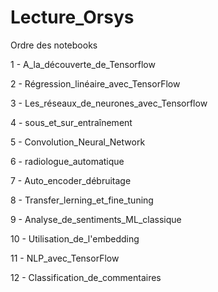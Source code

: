 # Lecture_Orsys

Ordre des notebooks

1 - A_la_découverte_de_Tensorflow

2 - Régression_linéaire_avec_TensorFlow

3 - Les_réseaux_de_neurones_avec_Tensorflow

4 - sous_et_sur_entraînement

5 - Convolution_Neural_Network

6 - radiologue_automatique

7 - Auto_encoder_débruitage

8 - Transfer_lerning_et_fine_tuning

9 - Analyse_de_sentiments_ML_classique

10 - Utilisation_de_l'embedding

11 - NLP_avec_TensorFlow

12 - Classification_de_commentaires
